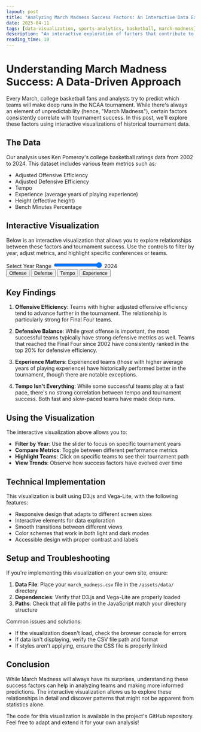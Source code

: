 ```yaml
---
layout: post
title: "Analyzing March Madness Success Factors: An Interactive Data Exploration"
date: 2025-04-11
tags: [data-visualization, sports-analytics, basketball, march-madness]
description: "An interactive exploration of factors that contribute to success in the NCAA March Madness tournament, using historical data and advanced analytics."
reading_time: 10
---
```


# Understanding March Madness Success: A Data-Driven Approach

Every March, college basketball fans and analysts try to predict which teams will make deep runs in the NCAA tournament. While there's always an element of unpredictability (hence, "March Madness"), certain factors consistently correlate with tournament success. In this post, we'll explore these factors using interactive visualizations of historical tournament data.

## The Data

Our analysis uses Ken Pomeroy's college basketball ratings data from 2002 to 2024. This dataset includes various team metrics such as:

- Adjusted Offensive Efficiency
- Adjusted Defensive Efficiency
- Tempo
- Experience (average years of playing experience)
- Height (effective height)
- Bench Minutes Percentage

## Interactive Visualization

Below is an interactive visualization that allows you to explore relationships between these factors and tournament success. Use the controls to filter by year, adjust metrics, and highlight specific conferences or teams.

<div class="visualization-container">
    <div class="visualization-controls">
        <div class="viz-slider">
            <label for="year-slider">Select Year Range</label>
            <input type="range" id="year-slider" min="2002" max="2024" value="2024">
            <span id="year-display">2024</span>
        </div>
        <div class="metric-toggles">
            <button class="viz-button active" data-metric="offensive">Offense</button>
            <button class="viz-button" data-metric="defensive">Defense</button>
            <button class="viz-button" data-metric="tempo">Tempo</button>
            <button class="viz-button" data-metric="experience">Experience</button>
        </div>
    </div>
    <div id="success-factors-viz"></div>
    <div class="viz-legend"></div>
</div>

<script>
document.addEventListener('DOMContentLoaded', function() {
    // Load the visualization script after the page is ready
    var script = document.createElement('script');
    script.src = "{{ '/assets/js/visualizations/march-madness.js' | relative_url }}";
    document.body.appendChild(script);
});
</script>

## Key Findings

1. **Offensive Efficiency**: Teams with higher adjusted offensive efficiency tend to advance further in the tournament. The relationship is particularly strong for Final Four teams.

2. **Defensive Balance**: While great offense is important, the most successful teams typically have strong defensive metrics as well. Teams that reached the Final Four since 2002 have consistently ranked in the top 20% for defensive efficiency.

3. **Experience Matters**: Experienced teams (those with higher average years of playing experience) have historically performed better in the tournament, though there are notable exceptions.

4. **Tempo Isn't Everything**: While some successful teams play at a fast pace, there's no strong correlation between tempo and tournament success. Both fast and slow-paced teams have made deep runs.

## Using the Visualization

The interactive visualization above allows you to:

- **Filter by Year**: Use the slider to focus on specific tournament years
- **Compare Metrics**: Toggle between different performance metrics
- **Highlight Teams**: Click on specific teams to see their tournament path
- **View Trends**: Observe how success factors have evolved over time

## Technical Implementation

This visualization is built using D3.js and Vega-Lite, with the following features:

- Responsive design that adapts to different screen sizes
- Interactive elements for data exploration
- Smooth transitions between different views
- Color schemes that work in both light and dark modes
- Accessible design with proper contrast and labels

## Setup and Troubleshooting

If you're implementing this visualization on your own site, ensure:

1. **Data File**: Place your `march_madness.csv` file in the `/assets/data/` directory
2. **Dependencies**: Verify that D3.js and Vega-Lite are properly loaded
3. **Paths**: Check that all file paths in the JavaScript match your directory structure

Common issues and solutions:

- If the visualization doesn't load, check the browser console for errors
- If data isn't displaying, verify the CSV file path and format
- If styles aren't applying, ensure the CSS file is properly linked

## Conclusion

While March Madness will always have its surprises, understanding these success factors can help in analyzing teams and making more informed predictions. The interactive visualization allows us to explore these relationships in detail and discover patterns that might not be apparent from statistics alone.

The code for this visualization is available in the project's GitHub repository. Feel free to adapt and extend it for your own analysis! 